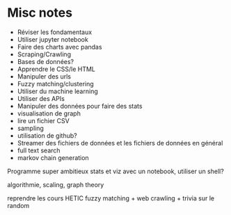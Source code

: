 # Misc notes

* Réviser les fondamentaux
* Utiliser jupyter notebook
* Faire des charts avec pandas
* Scraping/Crawling
* Bases de données?
* Apprendre le CSS/le HTML
* Manipuler des urls
* Fuzzy matching/clustering
* Utiliser du machine learning
* Utiliser des APIs
* Manipuler des données pour faire des stats
* visualisation de graph
* lire un fichier CSV
* sampling
* utilisation de github?
* Streamer des fichiers de données et les fichiers de données en général
* full text search
* markov chain generation

Programme super ambitieux
stats et viz avec un notebook, utiliser un shell?

algorithmie, scaling, graph theory

reprendre les cours HETIC fuzzy matching + web crawling + trivia sur le random
